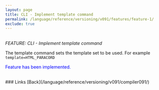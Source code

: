 ```yaml
---
layout: page
title: CLI - Implement template command
permalink: /language/reference/versioning/v091/features/feature-1/
exclude: true
---
```

<br>_FEATURE: CLI - Implement template command_

The template command sets the template set to be used. For example ```template=HTML_PARACORD```

<span style="color:blue">Feature has been implemented.</span>


<br>
### Links
[Back](/language/reference/versioning/v091/compiler091/)